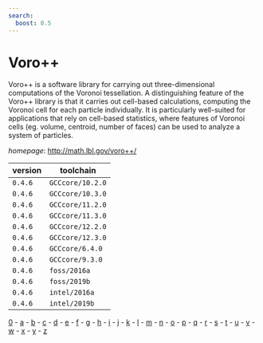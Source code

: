 ```yaml
---
search:
  boost: 0.5
---
```

# Voro++

Voro++ is a software library for carrying out three-dimensional computations of the Voronoi tessellation. A distinguishing feature of the Voro++ library is that it carries out cell-based calculations, computing the Voronoi cell for each particle individually. It is particularly well-suited for applications that rely on cell-based statistics, where features of Voronoi cells (eg. volume, centroid, number of faces) can be used to analyze a system of particles.

*homepage*: <http://math.lbl.gov/voro++/>

version | toolchain
--------|----------
``0.4.6`` | ``GCCcore/10.2.0``
``0.4.6`` | ``GCCcore/10.3.0``
``0.4.6`` | ``GCCcore/11.2.0``
``0.4.6`` | ``GCCcore/11.3.0``
``0.4.6`` | ``GCCcore/12.2.0``
``0.4.6`` | ``GCCcore/12.3.0``
``0.4.6`` | ``GCCcore/6.4.0``
``0.4.6`` | ``GCCcore/9.3.0``
``0.4.6`` | ``foss/2016a``
``0.4.6`` | ``foss/2019b``
``0.4.6`` | ``intel/2016a``
``0.4.6`` | ``intel/2019b``

[0](../0/index.md) - [a](../a/index.md) - [b](../b/index.md) - [c](../c/index.md) - [d](../d/index.md) - [e](../e/index.md) - [f](../f/index.md) - [g](../g/index.md) - [h](../h/index.md) - [i](../i/index.md) - [j](../j/index.md) - [k](../k/index.md) - [l](../l/index.md) - [m](../m/index.md) - [n](../n/index.md) - [o](../o/index.md) - [p](../p/index.md) - [q](../q/index.md) - [r](../r/index.md) - [s](../s/index.md) - [t](../t/index.md) - [u](../u/index.md) - [v](../v/index.md) - [w](../w/index.md) - [x](../x/index.md) - [y](../y/index.md) - [z](../z/index.md)

